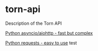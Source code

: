 # torn-api
Description of the Torn API

[Python asyncio/aiohttp - fast but complex](./python/python-asyncio.md)

[Python requests - easy to use](./python/python-requests.md)
test
